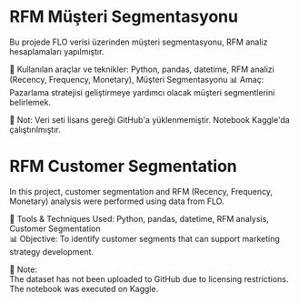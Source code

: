 # RFM Müşteri Segmentasyonu

Bu projede FLO verisi üzerinden müşteri segmentasyonu, RFM analiz hesaplamaları yapılmıştır.

📌 Kullanılan araçlar ve teknikler: Python, pandas, datetime, RFM analizi (Recency, Frequency, Monetary), Müşteri Segmentasyonu
📊 Amaç: Pazarlama stratejisi geliştirmeye yardımcı olacak müşteri segmentlerini belirlemek.

📌 Not:
Veri seti lisans gereği GitHub'a yüklenmemiştir.
Notebook Kaggle'da çalıştırılmıştır.

# RFM Customer Segmentation

In this project, customer segmentation and RFM (Recency, Frequency, Monetary) analysis were performed using data from FLO.

📌 Tools & Techniques Used: Python, pandas, datetime, RFM analysis, Customer Segmentation  
📊 Objective: To identify customer segments that can support marketing strategy development.

📌 Note:  
The dataset has not been uploaded to GitHub due to licensing restrictions.  
The notebook was executed on Kaggle.
